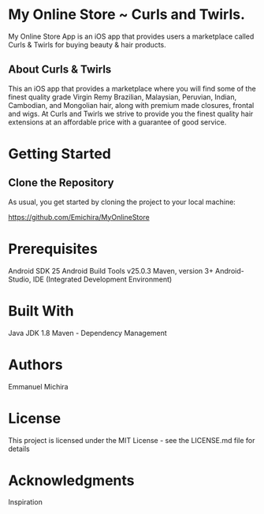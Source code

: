 # My Online Store ~ Curls and Twirls.

My Online Store App is an iOS app that provides users a marketplace called Curls & Twirls for buying beauty & hair products.

## About Curls & Twirls

This an iOS app that provides a marketplace where you will find some of the finest quality grade Virgin Remy Brazilian, Malaysian, Peruvian, Indian, Cambodian, and Mongolian hair, along with premium made closures, frontal and wigs.
At Curls and Twirls we strive to provide you the finest quality hair extensions at an affordable price with a guarantee of good service.

# Getting Started

## Clone the Repository

As usual, you get started by cloning the project to your local machine:

https://github.com/Emichira/MyOnlineStore


# Prerequisites

Android SDK 25
Android Build Tools v25.0.3
Maven, version 3+
Android-Studio, IDE (Integrated Development Environment)

# Built With

Java JDK 1.8
Maven - Dependency Management

# Authors

Emmanuel Michira

# License

This project is licensed under the MIT License - see the LICENSE.md file for details

# Acknowledgments

Inspiration
